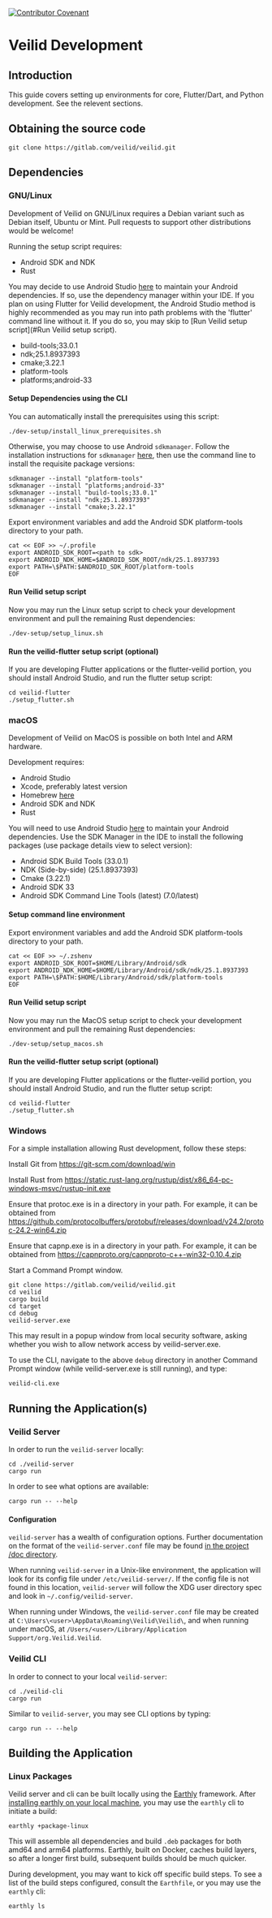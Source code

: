 [![Contributor Covenant](https://img.shields.io/badge/Contributor%20Covenant-2.1-4baaaa.svg)](code_of_conduct.md) 

# Veilid Development

## Introduction
This guide covers setting up environments for core, Flutter/Dart, and Python development. See the relevent sections.

## Obtaining the source code

```shell
git clone https://gitlab.com/veilid/veilid.git
```

## Dependencies

### GNU/Linux

Development of Veilid on GNU/Linux requires a Debian variant such as Debian
itself, Ubuntu or Mint. Pull requests to support other distributions would be
welcome!

Running the setup script requires:
* Android SDK and NDK
* Rust

You may decide to use Android Studio [here](https://developer.android.com/studio) 
to maintain your Android dependencies. If so, use the dependency manager 
within your IDE. If you plan on using Flutter for Veilid development, the Android Studio
method is highly recommended as you may run into path problems with the 'flutter' 
command line without it. If you do so, you may skip to 
[Run Veilid setup script](#Run Veilid setup script).

* build-tools;33.0.1
* ndk;25.1.8937393
* cmake;3.22.1
* platform-tools
* platforms;android-33

#### Setup Dependencies using the CLI


You can automatically install the prerequisites using this script:

```shell
./dev-setup/install_linux_prerequisites.sh
```

Otherwise, you may choose to use Android `sdkmanager`. Follow the installation
instructions for `sdkmanager`
[here](https://developer.android.com/studio/command-line/sdkmanager), then use
the command line to install the requisite package versions:

```shell
sdkmanager --install "platform-tools"
sdkmanager --install "platforms;android-33"
sdkmanager --install "build-tools;33.0.1"
sdkmanager --install "ndk;25.1.8937393"
sdkmanager --install "cmake;3.22.1"
```

Export environment variables and add the Android SDK platform-tools directory to
your path.

```shell
cat << EOF >> ~/.profile 
export ANDROID_SDK_ROOT=<path to sdk>
export ANDROID_NDK_HOME=$ANDROID_SDK_ROOT/ndk/25.1.8937393
export PATH=\$PATH:$ANDROID_SDK_ROOT/platform-tools
EOF
```

#### Run Veilid setup script

Now you may run the Linux setup script to check your development environment and
pull the remaining Rust dependencies:

```shell
./dev-setup/setup_linux.sh
```

#### Run the veilid-flutter setup script (optional)

If you are developing Flutter applications or the flutter-veilid portion, you should
install Android Studio, and run the flutter setup script:

```shell
cd veilid-flutter
./setup_flutter.sh
```


### macOS

Development of Veilid on MacOS is possible on both Intel and ARM hardware.

Development requires:
* Android Studio 
* Xcode, preferably latest version
* Homebrew [here](https://brew.sh)
* Android SDK and NDK
* Rust

You will need to use Android Studio [here](https://developer.android.com/studio) 
to maintain your Android dependencies. Use the SDK Manager in the IDE to install the following packages (use package details view to select version):
* Android SDK Build Tools (33.0.1)
* NDK (Side-by-side) (25.1.8937393)
* Cmake (3.22.1)
* Android SDK 33
* Android SDK Command Line Tools (latest) (7.0/latest)

#### Setup command line environment

Export environment variables and add the Android SDK platform-tools directory to
your path.

```shell
cat << EOF >> ~/.zshenv
export ANDROID_SDK_ROOT=$HOME/Library/Android/sdk
export ANDROID_NDK_HOME=$HOME/Library/Android/sdk/ndk/25.1.8937393
export PATH=\$PATH:$HOME/Library/Android/sdk/platform-tools
EOF
```

#### Run Veilid setup script

Now you may run the MacOS setup script to check your development environment and
pull the remaining Rust dependencies:

```shell
./dev-setup/setup_macos.sh
```

#### Run the veilid-flutter setup script (optional)

If you are developing Flutter applications or the flutter-veilid portion, you should
install Android Studio, and run the flutter setup script:

```shell
cd veilid-flutter
./setup_flutter.sh
```

### Windows

For a simple installation allowing Rust development, follow these steps:

Install Git from https://git-scm.com/download/win

Install Rust from https://static.rust-lang.org/rustup/dist/x86_64-pc-windows-msvc/rustup-init.exe

Ensure that protoc.exe is in a directory in your path. For example, it can be obtained from https://github.com/protocolbuffers/protobuf/releases/download/v24.2/protoc-24.2-win64.zip

Ensure that capnp.exe is in a directory in your path. For example, it can be obtained from https://capnproto.org/capnproto-c++-win32-0.10.4.zip

Start a Command Prompt window.

```shell
git clone https://gitlab.com/veilid/veilid.git
cd veilid
cargo build
cd target
cd debug
veilid-server.exe
```

This may result in a popup window from local security software, asking whether you wish to allow network access by veilid-server.exe.

To use the CLI, navigate to the above `debug` directory in another Command Prompt window (while veilid-server.exe is still running), and type:

```shell
veilid-cli.exe
```

## Running the Application(s)

### Veilid Server

In order to run the `veilid-server` locally:

```shell
cd ./veilid-server
cargo run
```

In order to see what options are available:

```shell
cargo run -- --help
```

#### Configuration

`veilid-server` has a wealth of configuration options. Further documentation on
the format of the `veilid-server.conf` file may be found [in the project /doc
directory](./doc/config/veilid-server-config.md).

When running `veilid-server` in a Unix-like environment, the application will
look for its config file under `/etc/veilid-server/`. If the config file is not
found in this location, `veilid-server` will follow the XDG user directory spec
and look in `~/.config/veilid-server`.

When running under Windows, the `veilid-server.conf` file may be created at
`C:\Users\<user>\AppData\Roaming\Veilid\Veilid\`, and when running under macOS,
at `/Users/<user>/Library/Application Support/org.Veilid.Veilid`.

### Veilid CLI

In order to connect to your local `veilid-server`:

```shell
cd ./veilid-cli
cargo run
```

Similar to `veilid-server`, you may see CLI options by typing:

```shell
cargo run -- --help
```

## Building the Application

### Linux Packages

Veilid server and cli can be built locally using the
[Earthly](https://earthly.dev/) framework. After [installing earthly on your
local machine](https://earthly.dev/get-earthly), you may use the `earthly` cli
to initiate a build:

```shell
earthly +package-linux
```

This will assemble all dependencies and build `.deb` packages for both amd64 and
arm64 platforms. Earthly, built on Docker, caches build layers, so after a
longer first build, subsequent builds should be much quicker.

During development, you may want to kick off specific build steps. To see a list
of the build steps configured, consult the `Earthfile`, or you may use the
`earthly` cli:

```shell
earthly ls
```
